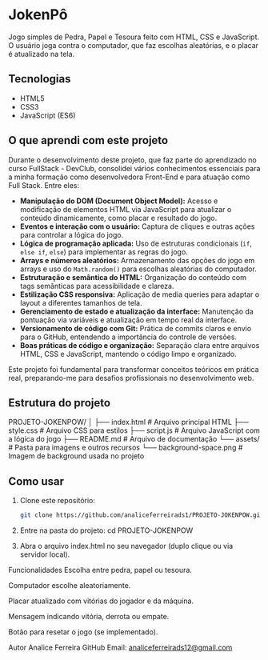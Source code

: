 # JokenPô

Jogo simples de Pedra, Papel e Tesoura feito com HTML, CSS e JavaScript.  
O usuário joga contra o computador, que faz escolhas aleatórias, e o placar é atualizado na tela.

## Tecnologias

- HTML5  
- CSS3  
- JavaScript (ES6)

## O que aprendi com este projeto

Durante o desenvolvimento deste projeto, que faz parte do aprendizado no curso FullStack - DevClub, consolidei vários conhecimentos essenciais para a minha formação como desenvolvedora Front-End e para atuação como Full Stack. Entre eles:

- **Manipulação do DOM (Document Object Model):** Acesso e modificação de elementos HTML via JavaScript para atualizar o conteúdo dinamicamente, como placar e resultado do jogo.  
- **Eventos e interação com o usuário:** Captura de cliques e outras ações para controlar a lógica do jogo.  
- **Lógica de programação aplicada:** Uso de estruturas condicionais (`if`, `else if`, `else`) para implementar as regras do jogo.  
- **Arrays e números aleatórios:** Armazenamento das opções do jogo em arrays e uso do `Math.random()` para escolhas aleatórias do computador.  
- **Estruturação e semântica do HTML:** Organização do conteúdo com tags semânticas para acessibilidade e clareza.  
- **Estilização CSS responsiva:** Aplicação de media queries para adaptar o layout a diferentes tamanhos de tela.  
- **Gerenciamento de estado e atualização da interface:** Manutenção da pontuação via variáveis e atualização em tempo real da interface.  
- **Versionamento de código com Git:** Prática de commits claros e envio para o GitHub, entendendo a importância do controle de versões.  
- **Boas práticas de código e organização:** Separação clara entre arquivos HTML, CSS e JavaScript, mantendo o código limpo e organizado.

Este projeto foi fundamental para transformar conceitos teóricos em prática real, preparando-me para desafios profissionais no desenvolvimento web.

## Estrutura do projeto

PROJETO-JOKENPOW/
│
├── index.html # Arquivo principal HTML
├── style.css # Arquivo CSS para estilos
├── script.js # Arquivo JavaScript com a lógica do jogo
├── README.md # Arquivo de documentação
└── assets/ # Pasta para imagens e outros recursos
└── background-space.png # Imagem de background usada no projeto


## Como usar

1. Clone este repositório:
   ```bash
   git clone https://github.com/analiceferreirads1/PROJETO-JOKENPOW.git

2. Entre na pasta do projeto:
cd PROJETO-JOKENPOW

3. Abra o arquivo index.html no seu navegador (duplo clique ou via servidor local).

Funcionalidades
Escolha entre pedra, papel ou tesoura.

Computador escolhe aleatoriamente.

Placar atualizado com vitórias do jogador e da máquina.

Mensagem indicando vitória, derrota ou empate.

Botão para resetar o jogo (se implementado).

Autor
Analice Ferreira
GitHub
Email: analiceferreirads12@gmail.com